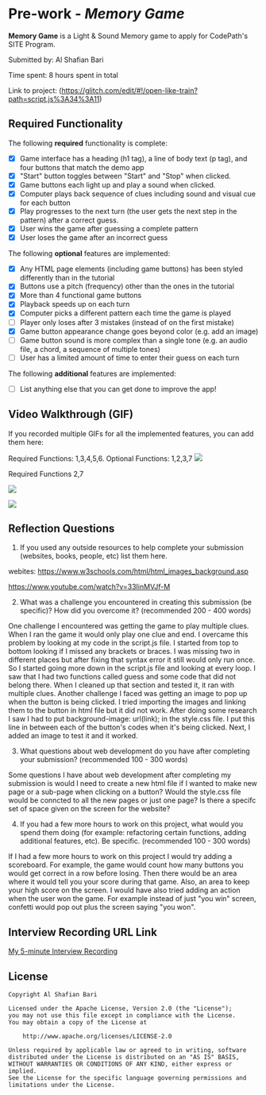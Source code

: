 # Pre-work - *Memory Game*

**Memory Game** is a Light & Sound Memory game to apply for CodePath's SITE Program. 

Submitted by: Al Shafian Bari 

Time spent: 8 hours spent in total

Link to project: (https://glitch.com/edit/#!/open-like-train?path=script.js%3A34%3A11)

## Required Functionality

The following **required** functionality is complete:

* [x] Game interface has a heading (h1 tag), a line of body text (p tag), and four buttons that match the demo app
* [x] "Start" button toggles between "Start" and "Stop" when clicked. 
* [x] Game buttons each light up and play a sound when clicked. 
* [x] Computer plays back sequence of clues including sound and visual cue for each button
* [x] Play progresses to the next turn (the user gets the next step in the pattern) after a correct guess. 
* [x] User wins the game after guessing a complete pattern
* [x] User loses the game after an incorrect guess

The following **optional** features are implemented:

* [x] Any HTML page elements (including game buttons) has been styled differently than in the tutorial
* [x] Buttons use a pitch (frequency) other than the ones in the tutorial
* [x] More than 4 functional game buttons
* [x] Playback speeds up on each turn
* [x] Computer picks a different pattern each time the game is played
* [ ] Player only loses after 3 mistakes (instead of on the first mistake)
* [x] Game button appearance change goes beyond color (e.g. add an image)
* [ ] Game button sound is more complex than a single tone (e.g. an audio file, a chord, a sequence of multiple tones)
* [ ] User has a limited amount of time to enter their guess on each turn

The following **additional** features are implemented:

- [ ] List anything else that you can get done to improve the app!

## Video Walkthrough (GIF)

If you recorded multiple GIFs for all the implemented features, you can add them here:

Required Functions: 1,3,4,5,6. Optional Functions: 1,2,3,7
![](https://i.imgur.com/93JJx0F.gif)


Required Functions 2,7 

![](https://i.imgur.com/LOkWtYH.gif)



![](gif4-link-here)

## Reflection Questions
1. If you used any outside resources to help complete your submission (websites, books, people, etc) list them here. 

webites: 
https://www.w3schools.com/html/html_images_background.asp

https://www.youtube.com/watch?v=33IinMVJf-M

2. What was a challenge you encountered in creating this submission (be specific)? How did you overcome it? (recommended 200 - 400 words) 

One challenge I encountered was getting the game to play multiple clues. When I ran the game it would only play one clue and end. I overcame this problem by looking at my code in the script.js file. I started from top to bottom looking if I missed any brackets or braces. I was missing two in different places but after fixing that syntax error it still would only run once. So I started going more down in the script.js file and looking at every loop. I saw that I had two functions called guess and some code that did not belong there. When I cleaned up that section and tested it, it ran with multiple clues. Another challenge I faced was getting an image to pop up when the button is being clicked. I tried importing the images and linking them to the button in html file but it did not work. After doing some research I saw I had to put background-image: url(link); in the style.css file. I put this line in between each of the button's codes when it's being clicked. Next, I added an image to test it and it worked. 

3. What questions about web development do you have after completing your submission? (recommended 100 - 300 words) 

Some questions I have about web development after completing my submission is would I need to create a new html file if I wanted to make new page or a sub-page when clicking on a button? Would the style.css file would be conncted to all the new pages or just one page? Is there a specifc set of space given on the screen for the website? 

4. If you had a few more hours to work on this project, what would you spend them doing (for example: refactoring certain functions, adding additional features, etc). Be specific. (recommended 100 - 300 words) 

If I had a few more hours to work on this project I would try adding a scoreboard. For example, the game would count how many buttons you would get correct in a row before losing. Then there would be an area where it would tell you your score during that game. Also, an area to keep your high score on the screen. I would have also tried adding an action when the user won the game. For example instead of just "you win" screen, confetti would pop out plus the screen saying "you won". 


## Interview Recording URL Link

[My 5-minute Interview Recording](https://ccny.zoom.us/rec/share/vXtGQvBtVw0REXVJ0ml7bMf_epUAEID6VGT6PFbCQSDHdIT7LHblLyXUHWZyodgV.EX2knpixGIOuzk8z?startTime=1647197898000)


## License

    Copyright Al Shafian Bari

    Licensed under the Apache License, Version 2.0 (the "License");
    you may not use this file except in compliance with the License.
    You may obtain a copy of the License at

        http://www.apache.org/licenses/LICENSE-2.0

    Unless required by applicable law or agreed to in writing, software
    distributed under the License is distributed on an "AS IS" BASIS,
    WITHOUT WARRANTIES OR CONDITIONS OF ANY KIND, either express or implied.
    See the License for the specific language governing permissions and
    limitations under the License.

